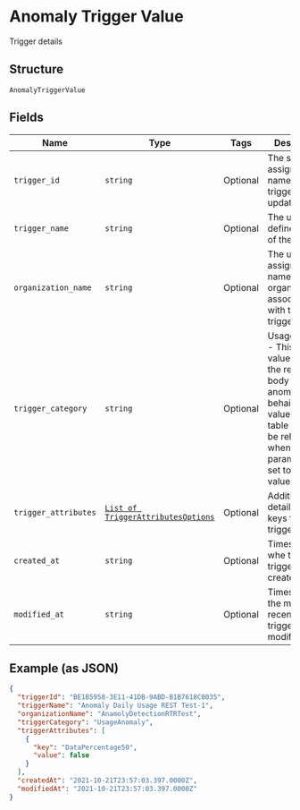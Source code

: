 
# Anomaly Trigger Value

Trigger details

## Structure

`AnomalyTriggerValue`

## Fields

| Name | Type | Tags | Description |
|  --- | --- | --- | --- |
| `trigger_id` | `string` | Optional | The system assigned name of the trigger being updated. |
| `trigger_name` | `string` | Optional | The user defined name of the trigger. |
| `organization_name` | `string` | Optional | The user assigned name of the organization associated with the trigger. |
| `trigger_category` | `string` | Optional | UsageAnomaly - This is the value to use in the request body to detect anomalous behaivior. The values in this table will only be relevant when this parameter is set to this value. |
| `trigger_attributes` | [`List of TriggerAttributesOptions`](../../doc/models/trigger-attributes-options.md) | Optional | Additional details and keys for the trigger. |
| `created_at` | `string` | Optional | Timestamp for whe the trigger was created. |
| `modified_at` | `string` | Optional | Timestamp for the most recent time the trigger was modified. |

## Example (as JSON)

```json
{
  "triggerId": "BE1B5958-3E11-41DB-9ABD-B1B7618C0035",
  "triggerName": "Anomaly Daily Usage REST Test-1",
  "organizationName": "AnamolyDetectionRTRTest",
  "triggerCategory": "UsageAnomaly",
  "triggerAttributes": [
    {
      "key": "DataPercentage50",
      "value": false
    }
  ],
  "createdAt": "2021-10-21T23:57:03.397.0000Z",
  "modifiedAt": "2021-10-21T23:57:03.397.0000Z"
}
```

